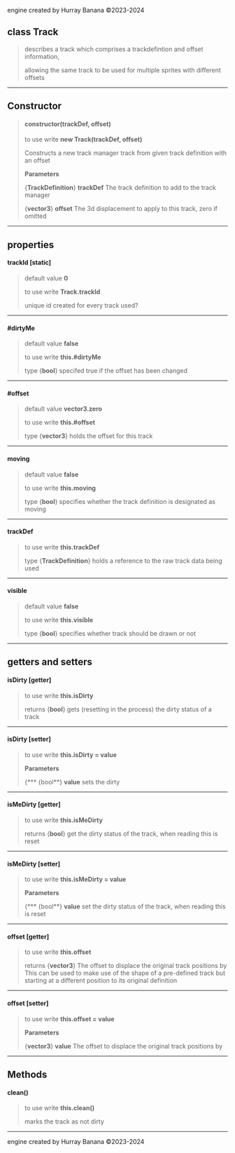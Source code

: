 engine created by Hurray Banana &copy;2023-2024
## class Track
> describes a track which comprises a trackdefintion and offset information,
> 
> allowing the same track to be used for multiple sprites with different offsets
> 
> 

---

## Constructor
> #### constructor(trackDef, offset)
> to use write **new Track(trackDef, offset)**
> 
> Constructs a new track manager track from given track definition with an offset
> 
> 
> **Parameters**
> 
> {**TrackDefinition**} **trackDef** The track definition to add to the track manager
> 
> {**vector3**} **offset** The 3d displacement to apply to this track, zero if omitted
> 
> 

---

## properties
####  trackId [static]
> default value **0**
> 
> to use write **Track.trackId**
> 
> unique id created for every track used?
> 
> 

---

#### #dirtyMe
> default value **false**
> 
> to use write **this.#dirtyMe**
> 
> 
> type {**bool**} specifed true if the offset has been changed
> 
> 

---

#### #offset
> default value **vector3.zero**
> 
> to use write **this.#offset**
> 
> 
> type {**vector3**} holds the offset for this track
> 
> 

---

#### moving
> default value **false**
> 
> to use write **this.moving**
> 
> 
> type {**bool**} specifies whether the track definition is designated as moving
> 
> 

---

#### trackDef
> to use write **this.trackDef**
> 
> 
> type {**TrackDefinition**} holds a reference to the raw track data being used
> 
> 

---

#### visible
> default value **false**
> 
> to use write **this.visible**
> 
> 
> type {**bool**} specifies whether track should be drawn or not
> 
> 

---

## getters and setters
#### isDirty [getter]
> to use write **this.isDirty**
> 
> 
> returns {**bool**} gets (resetting in the process) the dirty status of a track
> 
> 

---

#### isDirty [setter]
> to use write **this.isDirty = value**
> 
> 
> **Parameters**
> 
> {***  {bool**} **value**  sets the dirty
> 
> 

---

#### isMeDirty [getter]
> to use write **this.isMeDirty**
> 
> 
> returns {**bool**} get the dirty status of the track, when reading this is reset
> 
> 

---

#### isMeDirty [setter]
> to use write **this.isMeDirty = value**
> 
> 
> **Parameters**
> 
> {***  {bool**} **value** set the dirty status of the track, when reading this is reset
> 
> 

---

#### offset [getter]
> to use write **this.offset**
> 
> 
> returns {**vector3**} The offset to displace the original track positions by This can be used to make use of the shape of a pre-defined track but starting at a different position to its original definition
> 
> 

---

#### offset [setter]
> to use write **this.offset = value**
> 
> 
> **Parameters**
> 
> {**vector3**} **value** The offset to displace the original track positions by
> 
> 

---

## Methods
#### clean()
> to use write **this.clean()**
> 
> marks the track as not dirty
> 
> 

---

engine created by Hurray Banana &copy;2023-2024
